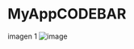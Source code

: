 # MyAppCODEBAR
imagen 1 ![image](https://github.com/fudokisho/MyAppCODEBAR/assets/85958334/ab201004-ba22-44d7-8ef8-524a9a9de849)

